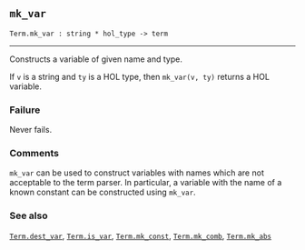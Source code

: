 ## `mk_var`

``` hol4
Term.mk_var : string * hol_type -> term
```

------------------------------------------------------------------------

Constructs a variable of given name and type.

If `v` is a string and `ty` is a HOL type, then `mk_var(v, ty)` returns
a HOL variable.

### Failure

Never fails.

### Comments

`mk_var` can be used to construct variables with names which are not
acceptable to the term parser. In particular, a variable with the name
of a known constant can be constructed using `mk_var`.

### See also

[`Term.dest_var`](#Term.dest_var), [`Term.is_var`](#Term.is_var),
[`Term.mk_const`](#Term.mk_const), [`Term.mk_comb`](#Term.mk_comb),
[`Term.mk_abs`](#Term.mk_abs)
